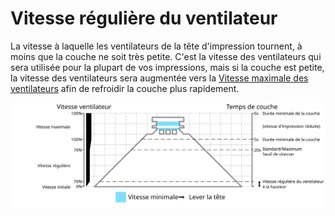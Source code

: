 Vitesse régulière du ventilateur
===

La vitesse à laquelle les ventilateurs de la tête d'impression tournent, à moins que la couche ne soit très petite. C'est la vitesse des ventilateurs qui sera utilisée pour la plupart de vos impressions, mais si la couche est petite, la vitesse des ventilateurs sera augmentée vers la [Vitesse maximale des ventilateurs](./cool_fan_speed_max.md) afin de refroidir la couche plus rapidement.

![Quelle vitesse de ventilateur est utilisée](../images/cool_fan_speed_fr.svg)
